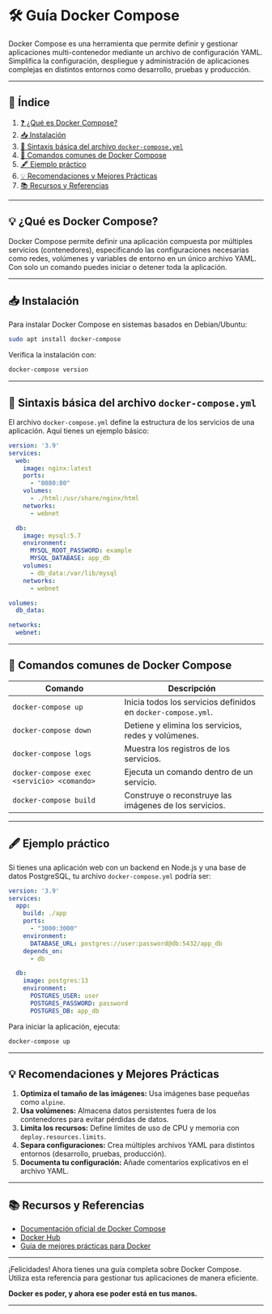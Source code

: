 # 🛠️ **Guía Docker Compose**

Docker Compose es una herramienta que permite definir y gestionar aplicaciones multi-contenedor mediante un archivo de configuración YAML. Simplifica la configuración, despliegue y administración de aplicaciones complejas en distintos entornos como desarrollo, pruebas y producción.

---

## 📑 **Índice**

1. [❓ ¿Qué es Docker Compose?](#-qué-es-docker-compose)
2. [📥 Instalación](#-instalación)
3. [🔢 Sintaxis básica del archivo `docker-compose.yml`](#-sintaxis-básica-del-archivo-docker-composeyml)
4. [🔧 Comandos comunes de Docker Compose](#-comandos-comunes-de-docker-compose)
5. [🖋️ Ejemplo práctico](#-ejemplo-práctico)
6. [💡 Recomendaciones y Mejores Prácticas](#-recomendaciones-y-mejores-prácticas)
7. [📚 Recursos y Referencias](#-recursos-y-referencias)

---

## 💡 **¿Qué es Docker Compose?**

Docker Compose permite definir una aplicación compuesta por múltiples servicios (contenedores), especificando las configuraciones necesarias como redes, volúmenes y variables de entorno en un único archivo YAML. Con solo un comando puedes iniciar o detener toda la aplicación.

---

## 📥 **Instalación**

Para instalar Docker Compose en sistemas basados en Debian/Ubuntu:

```bash
sudo apt install docker-compose
```

Verifica la instalación con:

```bash
docker-compose version
```

---

## 🔢 **Sintaxis básica del archivo `docker-compose.yml`**

El archivo `docker-compose.yml` define la estructura de los servicios de una aplicación. Aquí tienes un ejemplo básico:

```yaml
version: '3.9'
services:
  web:
    image: nginx:latest
    ports:
      - "8080:80"
    volumes:
      - ./html:/usr/share/nginx/html
    networks:
      - webnet

  db:
    image: mysql:5.7
    environment:
      MYSQL_ROOT_PASSWORD: example
      MYSQL_DATABASE: app_db
    volumes:
      - db_data:/var/lib/mysql
    networks:
      - webnet

volumes:
  db_data:

networks:
  webnet:
```

---

## 🔧 **Comandos comunes de Docker Compose**

| Comando                          | Descripción                                |
|----------------------------------|--------------------------------------------|
| `docker-compose up`              | Inicia todos los servicios definidos en `docker-compose.yml`. |
| `docker-compose down`            | Detiene y elimina los servicios, redes y volúmenes. |
| `docker-compose logs`            | Muestra los registros de los servicios.     |
| `docker-compose exec <servicio> <comando>` | Ejecuta un comando dentro de un servicio. |
| `docker-compose build`           | Construye o reconstruye las imágenes de los servicios. |

---

## 🖋️ **Ejemplo práctico**

Si tienes una aplicación web con un backend en Node.js y una base de datos PostgreSQL, tu archivo `docker-compose.yml` podría ser:

```yaml
version: '3.9'
services:
  app:
    build: ./app
    ports:
      - "3000:3000"
    environment:
      DATABASE_URL: postgres://user:password@db:5432/app_db
    depends_on:
      - db

  db:
    image: postgres:13
    environment:
      POSTGRES_USER: user
      POSTGRES_PASSWORD: password
      POSTGRES_DB: app_db
```

Para iniciar la aplicación, ejecuta:

```bash
docker-compose up
```

---

## 💡 **Recomendaciones y Mejores Prácticas**

1. **Optimiza el tamaño de las imágenes:** Usa imágenes base pequeñas como `alpine`.
2. **Usa volúmenes:** Almacena datos persistentes fuera de los contenedores para evitar pérdidas de datos.
3. **Limita los recursos:** Define límites de uso de CPU y memoria con `deploy.resources.limits`.
4. **Separa configuraciones:** Crea múltiples archivos YAML para distintos entornos (desarrollo, pruebas, producción).
5. **Documenta tu configuración:** Añade comentarios explicativos en el archivo YAML.

---

## 📚 **Recursos y Referencias**

- [Documentación oficial de Docker Compose](https://docs.docker.com/compose/)
- [Docker Hub](https://hub.docker.com/)
- [Guía de mejores prácticas para Docker](https://docs.docker.com/develop/dev-best-practices/)

---

¡Felicidades! Ahora tienes una guía completa sobre Docker Compose. Utiliza esta referencia para gestionar tus aplicaciones de manera eficiente.

**Docker es poder, y ahora ese poder está en tus manos.**

---



